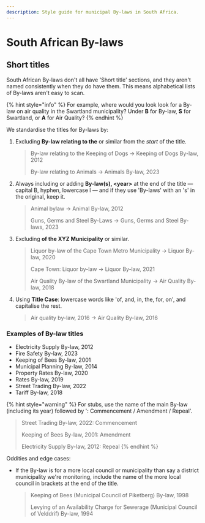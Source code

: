 ```yaml
---
description: Style guide for municipal By-laws in South Africa.
---
```


# South African By-laws

## Short titles

South African By-laws don't all have 'Short title' sections, and they aren't named consistently when they do have them. This means alphabetical lists of By-laws aren't easy to scan.&#x20;

{% hint style="info" %}
For example, where would you look look for a By-law on air quality in the Swartland municipality? Under **B** for By-law, **S** for Swartland, or **A** for Air Quality?
{% endhint %}

We standardise the titles for By-laws by:

1.  Excluding **By-law relating to the** or similar from the _start_ of the title.

    > By-law relating to the Keeping of Dogs → Keeping of Dogs By-law, 2012
    >
    > By-law relating to Animals → Animals By-law, 2023
2.  Always including or adding **By-law(s), \<year>** at the end of the title — capital B, hyphen, lowercase l — and if they use 'By-laws' with an 's' in the original, keep it.

    > Animal bylaw → Animal By-law, 2012
    >
    > Guns, Germs and Steel By-Laws → Guns, Germs and Steel By-laws, 2023
3.  Excluding **of the XYZ Municipality** or similar.

    > Liquor by-law of the Cape Town Metro Municipality → Liquor By-law, 2020
    >
    > Cape Town: Liquor by-law → Liquor By-law, 2021
    >
    > Air Quality By-law of the Swartland Municipality → Air Quality By-law, 2018
4.  Using **Title Case**: lowercase words like 'of, and, in, the, for, on', and capitalise the rest.

    > Air quality by-law, 2016 -> Air Quality By-law, 2016

### **Examples of By-law titles**

* Electricity Supply By-law, 2012
* Fire Safety By-law, 2023
* Keeping of Bees By-law, 2001
* Municipal Planning By-law, 2014
* Property Rates By-law, 2020
* Rates By-law, 2019
* Street Trading By-law, 2022
* Tariff By-law, 2018

{% hint style="warning" %}
For stubs, use the name of the main By-law (including its year) followed by ': Commencement / Amendment / Repeal'.

> Street Trading By-law, 2022: Commencement
>
> Keeping of Bees By-law, 2001: Amendment
>
> Electricity Supply By-law, 2012: Repeal
{% endhint %}

Oddities and edge cases:

*   If the By-law is for a more local council or municipality than say a district municipality we're monitoring, include the name of the more local council in brackets at the end of the title.

    > Keeping of Bees (Municipal Council of Piketberg) By-law, 1998
    >
    > Levying of an Availability Charge for Sewerage (Municipal Council of Velddrif) By-law, 1994

